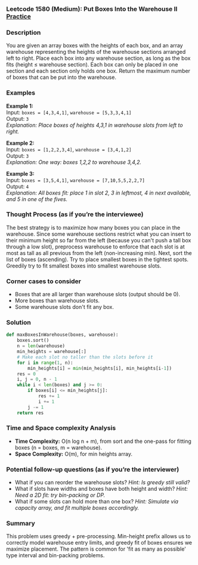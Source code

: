 ### Leetcode 1580 (Medium): Put Boxes Into the Warehouse II [Practice](https://leetcode.com/problems/put-boxes-into-the-warehouse-ii)

### Description  
You are given an array boxes with the heights of each box, and an array warehouse representing the heights of the warehouse sections arranged left to right. Place each box into any warehouse section, as long as the box fits (height ≤ warehouse section). Each box can only be placed in one section and each section only holds one box. Return the maximum number of boxes that can be put into the warehouse.

### Examples  
**Example 1:**  
Input: `boxes = [4,3,4,1]`, `warehouse = [5,3,3,4,1]`  
Output: `3`  
*Explanation: Place boxes of heights 4,3,1 in warehouse slots from left to right.*  

**Example 2:**  
Input: `boxes = [1,2,2,3,4]`, `warehouse = [3,4,1,2]`  
Output: `3`  
*Explanation: One way: boxes 1,2,2 to warehouse 3,4,2.*

**Example 3:**  
Input: `boxes = [3,5,4,1]`, `warehouse = [7,10,5,5,2,2,7]`  
Output: `4`  
*Explanation: All boxes fit: place 1 in slot 2, 3 in leftmost, 4 in next available, and 5 in one of the fives.*

### Thought Process (as if you’re the interviewee)  
The best strategy is to maximize how many boxes you can place in the warehouse. Since some warehouse sections restrict what you can insert to their minimum height so far from the left (because you can't push a tall box through a low slot), preprocess warehouse to enforce that each slot is at most as tall as all previous from the left (non-increasing min). Next, sort the list of boxes (ascending). Try to place smallest boxes in the tightest spots. Greedily try to fit smallest boxes into smallest warehouse slots.

### Corner cases to consider  
- Boxes that are all larger than warehouse slots (output should be 0).
- More boxes than warehouse slots.
- Some warehouse slots don't fit any box.

### Solution

```python
def maxBoxesInWarehouse(boxes, warehouse):
    boxes.sort()
    n = len(warehouse)
    min_heights = warehouse[:]
    # Make each slot no taller than the slots before it
    for i in range(1, n):
        min_heights[i] = min(min_heights[i], min_heights[i-1])
    res = 0
    i, j = 0, n - 1
    while i < len(boxes) and j >= 0:
        if boxes[i] <= min_heights[j]:
            res += 1
            i += 1
        j -= 1
    return res
```

### Time and Space complexity Analysis  
- **Time Complexity:** O(n log n + m), from sort and the one-pass for fitting boxes (n = boxes, m = warehouse).
- **Space Complexity:** O(m), for min heights array.

### Potential follow-up questions (as if you’re the interviewer)  
- What if you can reorder the warehouse slots?
  *Hint: Is greedy still valid?*
- What if slots have widths and boxes have both height and width?
  *Hint: Need a 2D fit: try bin-packing or DP.*
- What if some slots can hold more than one box?
  *Hint: Simulate via capacity array, and fit multiple boxes accordingly.*

### Summary
This problem uses greedy + pre-processing. Min-height prefix allows us to correctly model warehouse entry limits, and greedy fit of boxes ensures we maximize placement. The pattern is common for 'fit as many as possible' type interval and bin-packing problems.
